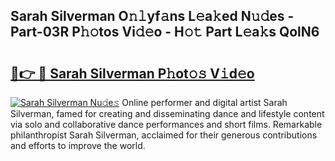 ## Sarah Silverman O𝚗𝚕yf𝚊ns L𝚎a𝚔ed N𝚞𝚍es - Part-03R P𝚑𝚘tos Vi𝚍𝚎o - H𝚘𝚝 Part L𝚎a𝚔s QolN6

# <h2><a href="http://kfc4zq.oniu.top/?m=Sarah+Silverman">🔗👉 🔴 Sarah Silverman P𝚑ot𝚘𝚜 V𝚒d𝚎o</a></h2>

[![Sarah Silverman Nu𝚍e𝚜](https://i.imgur.com/0qMVB7G.gif)](http://kfc4zq.oniu.top/?m=Sarah+Silverman)
Online performer and digital artist Sarah Silverman, famed for creating and disseminating dance and lifestyle content via solo and collaborative dance performances and short films. Remarkable philanthropist Sarah Silverman, acclaimed for their generous contributions and efforts to improve the world.  
